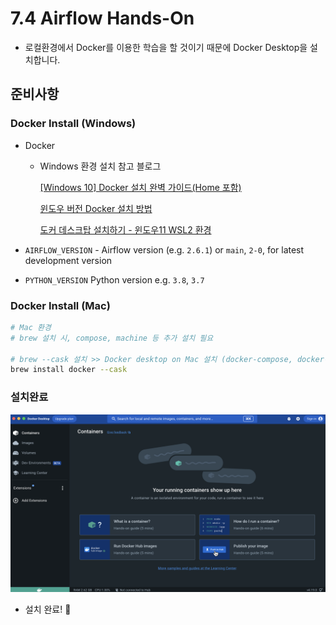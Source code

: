 # 7.4 Airflow Hands-On

- 로컬환경에서 Docker를 이용한 학습을 할 것이기 때문에 Docker Desktop을 설치합니다.

## 준비사항

### Docker Install (Windows)
- Docker
    - Windows 환경 설치 참고 블로그
        
        [[Windows 10] Docker 설치 완벽 가이드(Home 포함)](https://www.lainyzine.com/ko/article/a-complete-guide-to-how-to-install-docker-desktop-on-windows-10/)
        
        [윈도우 버전 Docker 설치 방법](https://freewings.tistory.com/98)
        
        [도커 데스크탑 설치하기 - 윈도우11 WSL2 환경](https://digiconfactory.tistory.com/entry/도커-데스크탑-설치-WSL2)
        
- `AIRFLOW_VERSION` - Airflow version (e.g. `2.6.1`) or `main`, `2-0`, for latest development version
- `PYTHON_VERSION` Python version e.g. `3.8`, `3.7`

### Docker Install (Mac)

```bash
# Mac 환경
# brew 설치 시, compose, machine 등 추가 설치 필요

# brew --cask 설치 >> Docker desktop on Mac 설치 (docker-compose, docker-machine 포함)
brew install docker --cask
```

### 설치완료

<img src="./images/7_3_1.png">

- 설치 완료! 🚀